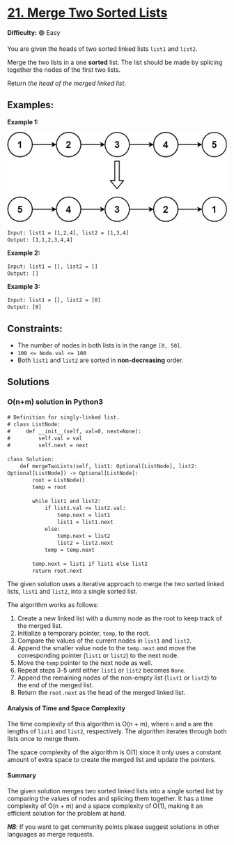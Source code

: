 # [21. Merge Two Sorted Lists](https://leetcode.com/problems/merge-two-sorted-lists/)

**Difficulty:** :green_circle: Easy

You are given the heads of two sorted linked lists `list1` and `list2`.

Merge the two lists in a one **sorted** list. The list should be made by splicing together the nodes of the first two lists.

Return *the head of the merged linked list*.

## Examples:

**Example 1:**

![045_01.jpg](./resources/045_01.jpg)

```
Input: list1 = [1,2,4], list2 = [1,3,4]
Output: [1,1,2,3,4,4]

```

**Example 2:**

```
Input: list1 = [], list2 = []
Output: []

```

**Example 3:**

```
Input: list1 = [], list2 = [0]
Output: [0]

```

## Constraints:

- The number of nodes in both lists is in the range `[0, 50]`.
- `100 <= Node.val <= 100`
- Both `list1` and `list2` are sorted in **non-decreasing** order.

## Solutions

### O(n+m) solution in Python3

```python3
# Definition for singly-linked list.
# class ListNode:
#     def __init__(self, val=0, next=None):
#         self.val = val
#         self.next = next

class Solution:
    def mergeTwoLists(self, list1: Optional[ListNode], list2: Optional[ListNode]) -> Optional[ListNode]:
        root = ListNode()
        temp = root
        
        while list1 and list2:
            if list1.val <= list2.val:
                temp.next = list1
                list1 = list1.next
            else:
                temp.next = list2
                list2 = list2.next
            temp = temp.next
            
        temp.next = list1 if list1 else list2
        return root.next
```

The given solution uses a iterative approach to merge the two sorted linked lists, `list1` and `list2`, into a single sorted list.

The algorithm works as follows:
1. Create a new linked list with a dummy node as the root to keep track of the merged list.
2. Initialize a temporary pointer, `temp`, to the root.
3. Compare the values of the current nodes in `list1` and `list2`.
4. Append the smaller value node to the `temp.next` and move the corresponding pointer (`list1` or `list2`) to the next node.
5. Move the `temp` pointer to the next node as well.
6. Repeat steps 3-5 until either `list1` or `list2` becomes `None`.
7. Append the remaining nodes of the non-empty list (`list1` or `list2`) to the end of the merged list.
8. Return the `root.next` as the head of the merged linked list.

#### Analysis of Time and Space Complexity

The time complexity of this algorithm is O(n + m), where `n` and `m` are the lengths of `list1` and `list2`, respectively. The algorithm iterates through both lists once to merge them.

The space complexity of the algorithm is O(1) since it only uses a constant amount of extra space to create the merged list and update the pointers.

#### Summary

The given solution merges two sorted linked lists into a single sorted list by comparing the values of nodes and splicing them together. It has a time complexity of O(n + m) and a space complexity of O(1), making it an efficient solution for the problem at hand.

***NB***: If you want to get community points please suggest solutions in other languages as merge requests.
